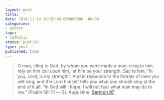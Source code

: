 ```yaml
---
layout: post
title: ''
date: 2010-11-14 16:32:09.000000000 -08:00
categories:
- quotes
tags:
- catholic
status: publish
type: post
published: true
---
```

> O man, cling to God, by whom you were made a man; cling to him, rely on him call upon him, let him be your strength. Say to him, “In you, Lord, is my strength”. And in response to the threats of men you will sing; and the Lord himself tells you what you should sing at the end of it all: “In God will I hope, I will not fear what man may do to me.” (Psalm 56:11)
&mdash; St. Augustine, <a href="http://mystical.agustinongpinoy.net/archives/244">Sermon 97</a>
